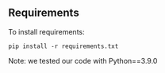 ## Requirements

To install requirements:

```setup
pip install -r requirements.txt
```

Note: we tested our code with Python==3.9.0
